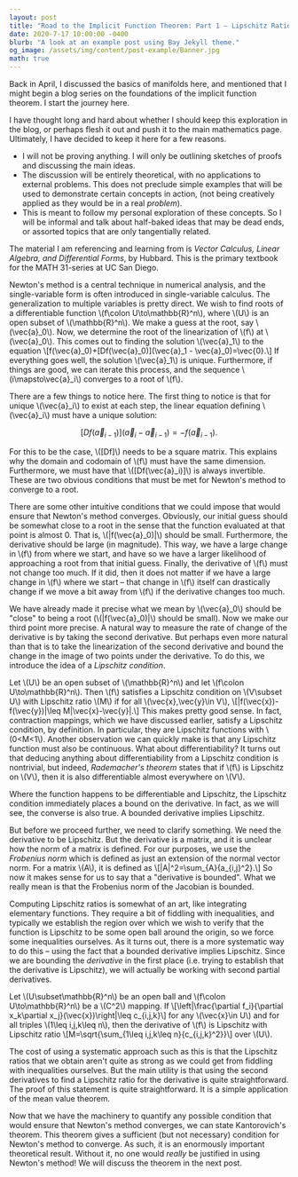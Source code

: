 ```yaml
---
layout: post
title: "Road to the Implicit Function Theorem: Part 1 – Lipschitz Ratios and Newton's Method"
date: 2020-7-17 10:00:00 -0400
blurb: "A look at an example post using Bay Jekyll theme."
og_image: /assets/img/content/post-example/Banner.jpg
math: true
---
```

Back in April, I discussed the basics of manifolds here, and mentioned that I might begin a blog series on the foundations of the implicit function theorem. I start the journey here.

I have thought long and hard about whether I should keep this exploration in the blog, or perhaps flesh it out and push it to the main mathematics page. Ultimately, I have decided to keep it here for a few reasons.
​

- I will not be proving anything. I will only be outlining sketches of proofs and discussing the main ideas.
- The discussion will be entirely theoretical, with no applications to external problems. This does not preclude simple examples that will be used to demonstrate certain concepts in action, (not being creatively applied as they would be in a real *problem*).
- This is meant to follow my personal exploration of these concepts. So I will be informal and talk about half-baked ideas that may be dead ends, or assorted topics that are only tangentially related.


The material I am referencing and learning from is *Vector Calculus, Linear Algebra, and Differential Forms*​, by Hubbard. This is the primary textbook for the MATH 31-series at UC San Diego.

Newton's method is a central technique in numerical analysis, and the single-variable form is often introduced in single-variable calculus. The generalization to multiple variables is pretty direct. We wish to find roots of a differentiable function \\(f\colon U\to\mathbb{R}^n\\), where \\(U\\) is an open subset of \\(\mathbb{R}^n\\). We make a guess at the root, say \\(\vec{a}_0\\). Now, we determine the root of the linearization of \\(f\\) at \\(\vec{a}_0\\). This comes out to finding the solution \\(\vec{a}_1\\) to the equation
\\[f(\vec{a}_0)+\[Df(\vec{a}_0)\](\vec{a}_1 - \vec{a}_0)=\vec{0}.\\]
If everything goes well, the solution \\(\vec{a}_1\\) is unique. Furthermore, if things are good, we can iterate this process, and the sequence \\(i\mapsto\vec{a}_i\\) converges to a root of \\(f\\).

There are a few things to notice here. The first thing to notice is that for unique \\(\\vec{a}_i\\) to exist at each step, the linear equation defining \\(\vec{a}_i\\) must have a unique solution:

$$[Df(\vec{a}_{i-1})](\vec{a}_i-\vec{a}_{i-1})=-f(\vec{a}_{i-1}).$$

For this to be the case, \\([Df]\\) needs to be a square matrix. This explains why the domain and codomain of \\(f\\) must have the same dimension. Furthermore, we must have that \\([Df(\vec{a}_i)]\\) is always invertible. These are two obvious conditions that must be met for Newton's method to converge to a root.

There are some other intuitive conditions that we could impose that would ensure that Newton's method converges. Obviously, our initial guess should be somewhat close to a root in the sense that the function evaluated at that point is almost 0. That is, \\(\|f(\vec{a}_0)\|\\) should be small. Furthermore, the derivative should be large (in magnitude). This way, we have a large change in \\(f\\) from where we start, and have so we have a larger likelihood of approaching a root from that initial guess. Finally, the derivative of \\(f\\) must not change too much. If it did, then it does not matter if we have a large change in \\(f\\) where we start – that change in \\(f\\) itself can drastically change if we move a bit away from \\(f\\) if the derivative changes too much.

We have already made it precise what we mean by \\(\vec{a}_0\\) should be "close" to being a root (\\(\|f(\vec{a}_0)\|\\) should be small). Now we make our third point more precise. A natural way to measure the rate of change of the derivative is by taking the second derivative. But perhaps even more natural than that is to take the linearization of the second derivative and bound the change in the image of two points under the derivative. To do this, we introduce the idea of a *Lipschitz condition*.

​Let \\(U\\) be an open subset of \\(\mathbb{R}^n\\) and let \\(f\colon U\to\mathbb{R}^n\\). Then \\(f\\) satisfies a Lipschitz condition on \\(V\subset U\\) with Lipschitz ratio \\(M\\) if for all \\(\vec{x},\vec{y}\in V\\),
\\[|f(\vec{x})-f(\vec{y})|\leq M|\vec{x}-\vec{y}|.\\]
This makes pretty good sense. In fact, contraction mappings, which we have discussed earlier, satisfy a Lipschitz condition, by definition. In particular, they are Lipschitz functions with \\(0<M<1\\). Another observation we can quickly make is that any Lipschitz function must also be continuous. What about differentiability? It turns out that deducing anything about differentiability from a Lipschitz condition is nontrivial, but indeed, *Rademacher's theorem* states that if \\(f\\) is Lipschitz on \\(V\\), then it is also differentiable almost everywhere on \\(V\\).

Where the function happens to be differentiable and Lipschitz, the Lipschitz condition immediately places a bound on the derivative. In fact, as we will see, the converse is also true. A bounded derivative implies Lipschitz.

But before we proceed further, we need to clarify something. We need the derivative to be Lipschitz. But the derivative is a matrix, and it is unclear how the norm of a matrix is defined. For our purposes, we use the *Frobenius norm* which is defined as just an extension of the normal vector norm. For a matrix \\(A\\), it is defined as
\\[|A|^2=\sum_{A}{a_{i,j}^2}.\\]
So now it makes sense for us to say that a "derivative is bounded". What we really mean is that the Frobenius norm of the Jacobian is bounded.

Computing Lipschitz ratios is somewhat of an art, like integrating elementary functions. They require a bit of fiddling with inequalities, and typically we establish the region over which we wish to verify that the function is Lipschitz to be some open ball around the origin, so we force some inequalities ourselves. As it turns out, there is a more systematic way to do this – using the fact that a bounded derivative implies Lipschitz. Since we are bounding the *derivative* in the first place (i.e. trying to establish that the derivative is Lipschitz), we will actually be working with second partial derivatives.

Let \\(U\subset\mathbb{R}^n\\) be an open ball and \\(f\colon U\to\mathbb{R}^n\\) be a \\(C^2\\) mapping. If
\\[\left|\frac{\partial f_i}{\partial x_k\partial x_j}(\vec{x})\right|\leq c_{i,j,k}\\]
for any \\(\vec{x}\in U\\) and for all triples \\(1\leq i,j,k\leq n\\), then the derivative of \\(f\\) is Lipschitz with Lipschitz ratio
\\[M=\sqrt{\sum_{1\leq i,j,k\leq n}{c_{i,j,k}^2}}\\]
over \\(U\\).

The cost of using a systematic approach such as this is that the Lipschitz ratios that we obtain aren't quite as strong as we could get from fiddling with inequalities ourselves. But the main utility is that using the second derivatives to find a Lipschitz ratio for the derivative is quite straightforward. The proof of this statement is quite straightforward. It is a simple application of the mean value theorem.

Now that we have the machinery to quantify any possible condition that would ensure that Newton's method converges, we can state Kantorovich's theorem. This theorem gives a sufficient (but not necessary) condition for Newton's method to converge. As such, it is an enormously important theoretical result. Without it, no one would *really​* be justified in using Newton's method! We will discuss the theorem in the next post.